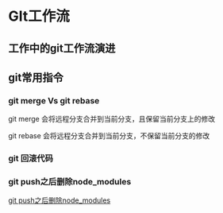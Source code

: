 # GIt工作流

## 工作中的git工作流演进

## git常用指令

###  git merge Vs git rebase

git merge 会将远程分支合并到当前分支，且保留当前分支上的修改

git rebase 会将远程分支合并到当前分支，不保留当前分支的修改

### git 回滚代码

### git push之后删除node_modules
[git push之后删除node_modules](https://blog.csdn.net/yisimo/article/details/80341615)